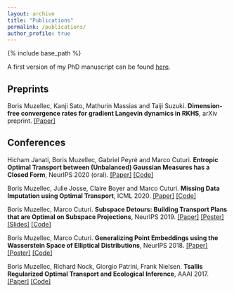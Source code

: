 ```yaml
---
layout: archive
title: "Publications"
permalink: /publications/
author_profile: true
---
```


{% include base_path %}

A first version of my PhD manuscript can be found [here](https://borismuzellec.github.io/publications/thesis_muzellec.pdf).

## Preprints ##

Boris Muzellec, Kanji Sato, Mathurin Massias and Taiji Suzuki. **Dimension-free convergence rates for gradient Langevin dynamics in RKHS**, arXiv preprint. [[Paper]](https://arxiv.org/abs/2003.00306)

## Conferences ##

Hicham Janati, Boris Muzellec, Gabriel Peyré and Marco Cuturi. **Entropic Optimal Transport between (Unbalanced) Gaussian Measures has a Closed Form**, NeurIPS 2020 (oral). [[Paper]](https://arxiv.org/abs/2006.02572) [[Code]](https://github.com/hichamjanati/Entropic-OT-gaussians)

Boris Muzellec, Julie Josse, Claire Boyer and Marco Cuturi.
 **Missing Data Imputation using Optimal Transport**, ICML 2020. [[Paper]](http://arxiv.org/abs/2002.03860) [[Code]](https://github.com/BorisMuzellec/MissingDataOT)

Boris Muzellec, Marco Cuturi.
  **Subspace Detours: Building Transport Plans that are Optimal on Subspace Projections**, NeurIPS 2019. [[Paper]](https://arxiv.org/abs/1905.10099) [[Poster]](https://borismuzellec.github.io/publications/poster_subspaceOT_final.pdf) [[Slides]](https://borismuzellec.github.io/publications/slides_subspace_detours.pdf) [[Code]](https://github.com/BorisMuzellec/SubspaceOT)

Boris Muzellec, Marco Cuturi.
  **Generalizing Point Embeddings using the Wasserstein Space of Elliptical Distributions**, NeurIPS 2018. [[Paper]](https://arxiv.org/abs/1805.07594) [[Poster]](https://borismuzellec.github.io/publications/poster_elliptical_final.pdf) [[Code]](https://github.com/BorisMuzellec/EllipticalEmbeddings)

Boris Muzellec, Richard Nock, Giorgio Patrini, Frank Nielsen.
  **Tsallis Regularized Optimal Transport and Ecological Inference**, AAAI 2017. [[Paper]](https://arxiv.org/abs/1609.04495) [[Code]](https://github.com/BorisMuzellec/TROT)
